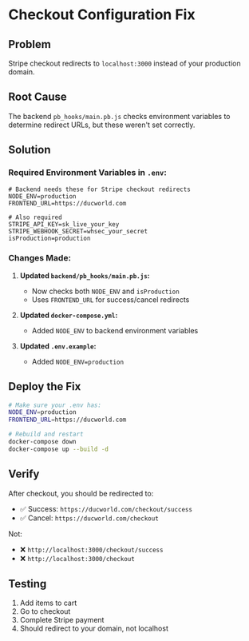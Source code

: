 # Checkout Configuration Fix

## Problem

Stripe checkout redirects to `localhost:3000` instead of your production domain.

## Root Cause

The backend `pb_hooks/main.pb.js` checks environment variables to determine redirect URLs, but these weren't set correctly.

## Solution

### Required Environment Variables in `.env`:

```env
# Backend needs these for Stripe checkout redirects
NODE_ENV=production
FRONTEND_URL=https://ducworld.com

# Also required
STRIPE_API_KEY=sk_live_your_key
STRIPE_WEBHOOK_SECRET=whsec_your_secret
isProduction=production
```

### Changes Made:

1. **Updated `backend/pb_hooks/main.pb.js`:**

   - Now checks both `NODE_ENV` and `isProduction`
   - Uses `FRONTEND_URL` for success/cancel redirects

2. **Updated `docker-compose.yml`:**

   - Added `NODE_ENV` to backend environment variables

3. **Updated `.env.example`:**
   - Added `NODE_ENV=production`

## Deploy the Fix

```bash
# Make sure your .env has:
NODE_ENV=production
FRONTEND_URL=https://ducworld.com

# Rebuild and restart
docker-compose down
docker-compose up --build -d
```

## Verify

After checkout, you should be redirected to:

- ✅ Success: `https://ducworld.com/checkout/success`
- ✅ Cancel: `https://ducworld.com/checkout`

Not:

- ❌ `http://localhost:3000/checkout/success`
- ❌ `http://localhost:3000/checkout`

## Testing

1. Add items to cart
2. Go to checkout
3. Complete Stripe payment
4. Should redirect to your domain, not localhost
